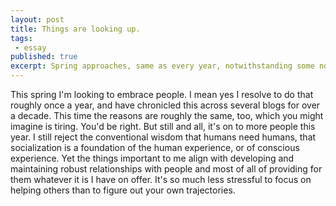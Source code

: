 ```yaml
---
layout: post
title: Things are looking up.
tags:
 - essay
published: true
excerpt: Spring approaches, same as every year, notwithstanding some noisiness in the date or intensity of its approach. What to look forward to? New Year's resolutions feel so preemptive or even premature. Might prefer spring resolutions, when the motive energy for improvement is at the ready goading us on to our illusions of future productivity.
---
```

<!-- Spring approaches, same as every year, notwithstanding some noisiness in the date or intensity of its approach. What to look forward to? New Year's resolutions feel so preemptive or even premature. Might prefer spring resolutions, when the motive energy for improvement is at the ready goading us on to our illusions of future productivity. -->

This spring I'm looking to embrace people. I mean yes I resolve to do that roughly once a year, and have chronicled this across several blogs for over a decade. This time the reasons are roughly the same, too, which you might imagine is tiring. You'd be right. But still and all, it's on to more people this year. I still reject the conventional wisdom that humans need humans, that socialization is a foundation of the human experience, or of conscious experience. Yet the things important to me align with developing and maintaining robust relationships with people and most of all of providing for them whatever it is I have on offer. It's so much less stressful to focus on helping others than to figure out your own trajectories.
